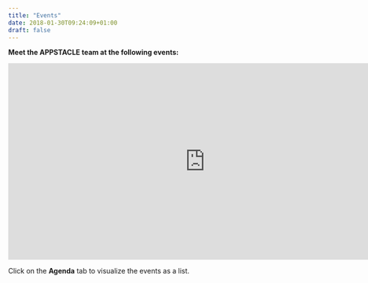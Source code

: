 ```yaml
---
title: "Events"
date: 2018-01-30T09:24:09+01:00
draft: false
---
```

**Meet the APPSTACLE team at the following events:**

<iframe style="border-width: 0;" src="https://calendar.google.com/calendar/embed?showTitle=0&amp;showCalendars=0&amp;height=400&amp;wkst=1&amp;bgcolor=%23ffffff&amp;src=agile.iot.project%40gmail.com&amp;color=%231B887A&amp;ctz=Europe%2FParis" width="800" height="400" frameborder="0" scrolling="no"></iframe>

Click on the **Agenda** tab to visualize the events as a list.
